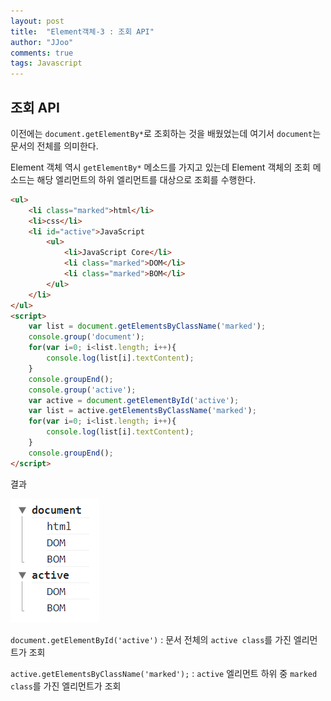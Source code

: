 ```yaml
---
layout: post
title:  "Element객체-3 : 조회 API"
author: "JJoo"
comments: true
tags: Javascript
---
```



## 조회 API

이전에는 ```document.getElementBy*```로 조회하는 것을 배웠었는데 여기서 ```document```는 문서의 전체를 의미한다.

Element 객체 역시 ```getElementBy*``` 메소드를 가지고 있는데 Element 객체의 조회 메소드는 해당 엘리먼트의 하위 엘리먼트를 대상으로 조회를 수행한다. 

```html
<ul>
	<li class="marked">html</li>
	<li>css</li>
	<li id="active">JavaScript
		<ul>
			<li>JavaScript Core</li>
			<li class="marked">DOM</li>
			<li class="marked">BOM</li>
		</ul>
	</li>
</ul>
<script>
	var list = document.getElementsByClassName('marked');
	console.group('document');
	for(var i=0; i<list.length; i++){
		console.log(list[i].textContent);
	}
	console.groupEnd();
	console.group('active');
	var active = document.getElementById('active'); 
	var list = active.getElementsByClassName('marked');
	for(var i=0; i<list.length; i++){
		console.log(list[i].textContent);
	}
	console.groupEnd();
</script>
```

결과 

![조회 API 콘솔 결과](/images/img_Element_getAPI.png)


```document.getElementById('active')``` : 문서 전체의 ```active class```를 가진 엘리먼트가 조회

```active.getElementsByClassName('marked');``` : ```active``` 엘리먼트 하위 중 ```marked class```를 가진 엘리먼트가 조회 

